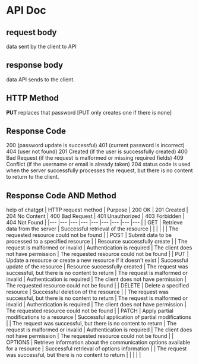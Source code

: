 # API Doc
## request body
data sent by the client to API
## response body
data API sends to the client.
## HTTP Method
**PUT** replaces that password [PUT only creates one if there is none]
## Response Code
200 (password update is successful)
401 (current password is incorrect)
404 (user not found)
201 Created (if the user is successfully created)
400 Bad Request (if the request is malformed or missing required fields)
409 Conflict (if the username or email is already taken)
204 status code is used when the server successfully processes the request, but there is no content to return to the client.
## Response Code AND Method
help of chatgpt
| HTTP request method 	| Purpose 	| 200 OK 	| 201 Created 	| 204 No Content 	| 400 Bad Request 	| 401 Unauthorized 	| 403 Forbidden 	| 404 Not Found 	|
|---	|---	|---	|---	|---	|---	|---	|---	|---	|
| GET 	| Retrieve data from the server 	| Successful retrieval of the resource 	|  	|  	|  	|  	|  	| The requested resource could not be found 	|
| POST 	| Submit data to be processed to a specified resource 	|  	| Resource successfully create 	|  	| The request is malformed or invalid 	| Authentication is required 	| The client does not have permission 	| The requested resource could not be found 	|
| PUT 	| Update a resource or create a new resource if it doesn't exist 	| Successful update of the resource 	| Resource successfully created 	| The request was successful, but there is no content to return 	| The request is malformed or invalid 	| Authentication is required 	| The client does not have permission 	| The requested resource could not be found 	|
| DELETE 	| Delete a specified resource 	| Successful deletion of the resource 	|  	| The request was successful, but there is no content to return 	| The request is malformed or invalid 	| Authentication is required 	| The client does not have permission 	| The requested resource could not be found 	|
| PATCH 	| Apply partial modifications to a resource 	| Successful application of partial modifications 	|  	| The request was successful, but there is no content to return 	| The request is malformed or invalid 	| Authentication is required 	| The client does not have permission 	| The requested resource could not be found 	|
| OPTIONS 	| Retrieve information about the communication options available for a resource 	| Successful retrieval of options information 	|  	| The request was successful, but there is no content to return 	|  	|  	|  	|  	|